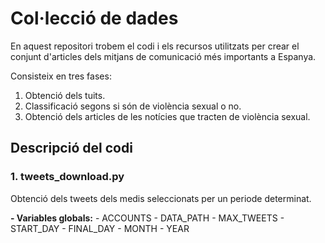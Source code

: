# Col·lecció de dades
En aquest repositori trobem el codi i els recursos utilitzats per crear el conjunt d'articles dels mitjans de comunicació més importants a Espanya.

Consisteix en tres fases:
1. Obtenció dels tuits.
2. Classificació segons si són de violència sexual o no.
3. Obtenció dels articles de les notícies que tracten de violència sexual.

## Descripció del codi
### 1. tweets_download.py
Obtenció dels tweets dels medis seleccionats per un periode determinat.

  **- Variables globals:**
      - ACCOUNTS
      - DATA_PATH
      - MAX_TWEETS
      - START_DAY
      - FINAL_DAY
      - MONTH
      - YEAR
